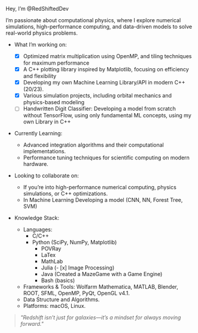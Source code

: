 Hey, I’m @RedShiftedDev

I’m passionate about computational physics, where I explore numerical simulations, high-performance computing, and data-driven models to solve real-world physics problems.

- What I’m working on:
  - [x] Optimized matrix multiplication using OpenMP, and tiling techniques for maximum performance
  - [x] A C++ plotting library inspired by Matplotlib, focusing on efficiency and flexibility
  - [x] Developing my own Machine Learning Library/API in modern C++ (20/23).
  - [x] Various simulation projects, including orbital mechanics and physics-based modeling
  - [ ] Handwritten Digit Classifier: Developing a model from scratch without TensorFlow, using only fundamental ML concepts, using my own Library in C++

- Currently Learning:
  +	Advanced integration algorithms and their computational implementations.
  +	Performance tuning techniques for scientific computing on modern hardware.

- Looking to collaborate on:
  +	If you’re into high-performance numerical computing, physics simulations, or C++ optimizations.
  +	In Machine Learning Developing a model (CNN, NN, Forest Tree, SVM)

- Knowledge Stack:
	+ Languages:
		- C/C++
  		- Python (SciPy, NumPy, Matplotlib)
    		- POVRay
	        - LaTex
	        - MathLab
	        - Julia (- [x] Image Processing)
	        - Java (Created a MazeGame with a Game Engine)
           	- Bash (basics)
	+ Frameworks & Tools: Wolfarm Mathematica, MATLAB, Blender, ROOT, SFML, OpenMP, PyQt, OpenGL v4.1.
	+ Data Structure and Algorithms.
	+ Platforms: macOS, Linux.

> *"Redshift isn’t just for galaxies—it’s a mindset for always moving forward."* 
